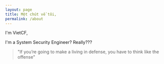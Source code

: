 ```yaml
---
layout: page
title: Một chút về tôi,
permalink: /about
---
```


I'm VietCF,

I'm a System Security Engineer? Really??? 

> "If you’re going to make a living in defense, you have to think like the offense"